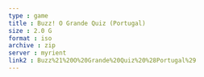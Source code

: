 ```yaml
---
type : game
title : Buzz! O Grande Quiz (Portugal)
size : 2.0 G
format : iso
archive : zip
server : myrient
link2 : Buzz%21%20O%20Grande%20Quiz%20%28Portugal%29
---
```

